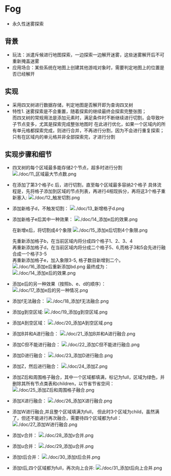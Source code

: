 # Fog
* 永久性迷雾探索

## 背景
* 玩法：派遣斥候进行地图探索，一边探索一边解开迷雾，这些迷雾解开后不可重新掩盖迷雾
* 应用场合：某些系统在地图上创建其他游戏对象时，需要判定地图上的位置是否已经解开

## 实现
* 采用四叉树进行数据存储，判定地图是否解开即为查询四叉树
* 特性1. 迷雾探索是不会重置，随着探索的继续最终会探索完整张图；  
    而四叉树的常规用法是添加元素时，满足条件时不断继续进行切割，会导致叶子节点变多，尤其是探索完成整张地图时
    在此进行优化，如果一个区域内的所有单元格都探索完成，则进行合并，不再进行分割，因为不会进行重复探索；只有在区域内的单元格并非全部探索完，才进行分割
    
## 实现步骤和细节
* 四叉树的每个区域最多能存储2个节点，超多时进行分割
  ![./doc/11_区域最大节点数.png](./doc/11_区域最大节点数.png)

* 在添加了第3个格子c 后，进行切割，直至每个区域最多容纳2个格子
  具体流程是，先将格子添加到区域的节点列表，再进行4相现拆分，再将这3个格子重新塞入:
  ![./doc/12_触发切割.png](./doc/12_触发切割.png)

* 添加新格子d，不触发切割：
  ![./doc/13_新增格子d.png](./doc/13_新增格子d.png) 

* 添加新格子e后其中一种效果：
  ![./doc/14_添加e后的效果.png](./doc/14_添加e后的效果.png)

  在新增e后，将切割成4个象限
  ![./doc/15_添加e后切割4个象限.png](./doc/15_添加e后切割4个象限.png)

  先重新添加格子b，在当前区域内将分成四个格子1、2、3、4  
  再重新添加格子d，在当前区域内将分成二个格子5、6,而格子3和5会先进行融合成一个格子3-5  
  再重新添加格子e，加入象限3-5, 格子数目新增到二个。
  ![./doc/16_添加e后重新添加bd.png](./doc/16_添加e后重新添加bd.png)
  最终成为：
  ![./doc/14_添加e后的效果.png](./doc/14_添加e后的效果.png)

* 添加e后的另一种效果（按照b、e、d的顺序）：
  ![./doc/17_添加e后的另一种情况.png](./doc/17_添加e后的另一种情况.png)

* 添加f无法融合：
  ![./doc/18_添加f无法融合.png](./doc/18_添加f无法融合.png)

* 添加g到空区域:
  ![./doc/19_添加g到空区域.png](./doc/19_添加g到空区域.png)

* 添加A到空区域：
  ![./doc/20_添加A到空区域.png](./doc/20_添加A到空区域.png)

* 添加B并和A进行融合：
  ![./doc/21_添加B并和A进行融合.png](./doc/21_添加B并和A进行融合.png)

* 添加C但不能进行融合：
  ![./doc/22_添加C但不能进行融合.png](./doc/22_添加C但不能进行融合.png)

* 添加D进行融合：
  ![./doc/23_添加D进行融合.png](./doc/23_添加D进行融合.png)

* 添加Z，然后进行融合：
  ![./doc/24_添加Z.png](./doc/24_添加Z.png)

* 添加Z后和周围格子融合，其中一个区域都填满，标记为full，区域为绿色，并删除其所有节点类表和children，以节省节省空间：
  ![./doc/25_添加Z后和周围格子融合.png](./doc/25_添加Z后和周围格子融合.png)

* 添加X进行融合：
  ![./doc/26_添加X进行融合.png](./doc/26_添加X进行融合.png)

* 添加W进行融合,并且整个区域填满为full， 但此时3个区域为child，虽然满了，但还不能进行再次融合，需要待四个区域都为full：
  ![./doc/27_添加W进行融合.png](./doc/27_添加W进行融合.png)

* 添加v合并：
  ![./doc/28_添加v合并.png](./doc/28_添加v合并.png)

* 添加u合并：
  ![./doc/29_添加u合并.png](./doc/29_添加u合并.png)

* 添加t后合并：
  ![./doc/30_添加t后合并.png](./doc/30_添加t后合并.png)

* 添加t后,四个区域都为full，再次向上合并:
  ![./doc/31_添加t后向上合并.png](./doc/31_添加t后向上合并.png)